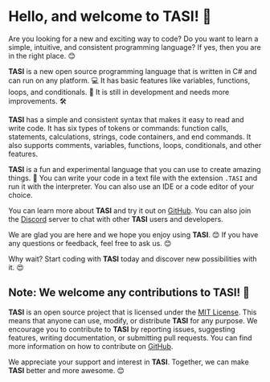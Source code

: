 # Hello, and welcome to **TASI**! 🙌

Are you looking for a new and exciting way to code? Do you want to learn a simple, intuitive, and consistent programming language? If yes, then you are in the right place. 😊

**TASI** is a new open source programming language that is written in C# and can run on any platform. 💻 It has basic features like variables, functions, loops, and conditionals. 🧮 It is still in development and needs more improvements. 🛠️

**TASI** has a simple and consistent syntax that makes it easy to read and write code. It has six types of tokens or commands: function calls, statements, calculations, strings, code containers, and end commands. It also supports comments, variables, functions, loops, conditionals, and other features.

**TASI** is a fun and experimental language that you can use to create amazing things. 🚀 You can write your code in a text file with the extension `.TASI` and run it with the interpreter. You can also use an IDE or a code editor of your choice.

You can learn more about **TASI** and try it out on [GitHub](https://github.com/The-TASInterpreter). You can also join the [Discord](https://discord.gg/EdD6DDjwt7) server to chat with other **TASI** users and developers.

We are glad you are here and we hope you enjoy using **TASI**. 😊 If you have any questions or feedback, feel free to ask us. 😊

Why wait? Start coding with **TASI** today and discover new possibilities with it. 😍

## Note: We welcome any contributions to **TASI**! 🙏

**TASI** is an open source project that is licensed under the [MIT License](https://opensource.org/licenses/MIT). This means that anyone can use, modify, or distribute **TASI** for any purpose. We encourage you to contribute to **TASI** by reporting issues, suggesting features, writing documentation, or submitting pull requests. You can find more information on how to contribute on [GitHub](https://github.com/The-TASInterpreter).

We appreciate your support and interest in **TASI**. Together, we can make **TASI** better and more awesome. 😊
